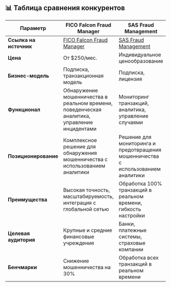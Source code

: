 ## 📊 Таблица сравнения конкурентов


| **Параметр** | **FICO Falcon Fraud Manager** | **SAS Fraud Management** | **Featurespace ARIC** |
|--------------|-------------------------------|--------------------------|-----------------------|
| **Ссылка на источник** | [FICO Falcon Fraud Manager](https://www.fico.com/en/products/fico-falcon-fraud-manager) | [SAS Fraud Management](https://www.sas.com/en_us/software/fraud-management.html) | [Featurespace ARIC](https://www.featurespace.com/products/aric-risk-hub/) |
| **Цена** | От $250/мес. | Индивидуальное ценообразование | Индивидуальное ценообразование |
| **Бизнес-модель** | Подписка, транзакционная модель | Подписка, лицензия | Подписка, SaaS |
| **Функционал** | Обнаружение мошенничества в реальном времени, поведенческая аналитика, управление инцидентами | Мониторинг транзакций, аналитика, управление случаями | Адаптивная поведенческая аналитика, машинное обучение, управление рисками |
| **Позиционирование** | Комплексное решение для обнаружения мошенничества с использованием аналитики | Решение для мониторинга и предотвращения мошенничества с использованием аналитики | Платформа для предотвращения финансовых преступлений с использованием поведенческой аналитики |
| **Преимущества** | Высокая точность, масштабируемость, интеграция с глобальной сетью | Обработка 100% транзакций в реальном времени, гибкость настройки | Снижение ложных срабатываний на 70%, высокая точность |
| **Целевая аудитория** | Крупные и средние финансовые учреждения | Банки, платежные системы, страховые компании | Банки, платежные провайдеры, страховые компании |
| **Бенчмарки** | Снижение мошенничества на 30% | Обработка всех транзакций в реальном времени | Снижение ложных срабатываний на 70%

